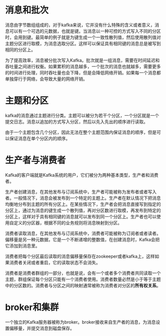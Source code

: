 # 消息和批次
消息由字节数组组成的，对于kafka来说，它并没有什么特殊的含义或者意义，消息可以有一个可选的元数据，也就是键。当消息以一种可控的方式写入不同的分区时，会用到键。最简单的例子就是为键生成一个一致性散列值，然后使用散列值对主题分区进行取模，为消息选取分区。这样可以保证具有相同键的消息总是被写到相同的分区上。

为了提高效率，消息被分批次写入Kafka。批次就是一组消息，需要在时间延迟和吞吐量之间进行权衡。如果累积的消息越多，一个批次的消息也就越多，需要更多的时间进行处理，同时吞吐量也会下降，但是会降低网络开销。如果每一个消息都单独穿行于网络，会导致大量的网络开销。

# 主题和分区
kafka的消息通过主题进行分类。主题可以被分为若干个分区，一个分区就是一个提交日志。消息以追加的方式写入分区，然后以先入先出的顺序进行读取。

由于一个主题包含几个分区，因此无法在整个主题范围内保证消息的顺序，但是可以保证消息在单个分区内的顺序。

# 生产者与消费者
Kafka的客户端就是Kafka系统的用户，它们被分为两种基本类型，生产者和消费者。

生产者创建消息，在其他发布与订阅系统中，生产者可能被称为发布者或者写入者。一般情况下，消息会被发布到一个特定的主题上。生产者在默认情况下把消息均衡地分布到主题的所有分区上。在某些情况下，生产者会把消息直接写到指定的分区上，通过为消息的键生成一个散列值，再对分区数进行取模，再发布到特定的分区上，这样对于具有相同键的消息就可以发布到同一个分区上。生产者也可以使用自定义的分区器，根据不同的业务规则将消息映射到分区。

消费者读取消息，在其他发布与订阅系统中，消费者可能被称为订阅者或者读者。偏移量是另一种元数据，它是一个不断递增的整数值，在创建消息时，Kafka会把它添加到消息里。

消费者把每个分区最后读取的消息偏移量保存在zookeeper或者kafka上，这样如果消费者关闭或者重启，它的读取状态不会消失。

消费者是消费者群组的一部分，也就是说，会有一个或者多个消费者共同读取一个主题，群组保证每个分区只能有一个消费者使用。消费者数量必然是小于等于主题中的分区数的。消费者与分区之间的映射通常被称为消费者对分区的**所有权关系**。

# broker和集群
一个独立的Kafka服务器被称为broker。broker接收来自生产者的消息，为消息设置偏移量，并提交消息到磁盘保存。
